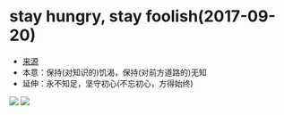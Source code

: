 # stay hungry, stay foolish(2017-09-20)

* [来源](http://www.ruanyifeng.com/blog/2015/05/stay_hungry_stay_foolish.html)
* 本意：保持(对知识的)饥渴，保持(对前方道路的)无知
* 延伸：永不知足，坚守初心(不忘初心，方得始终)

![](http://image.beekka.com/blog/2015/bg2015051706.jpg)
![](http://image.beekka.com/blog/2015/bg2015051708.jpg)
